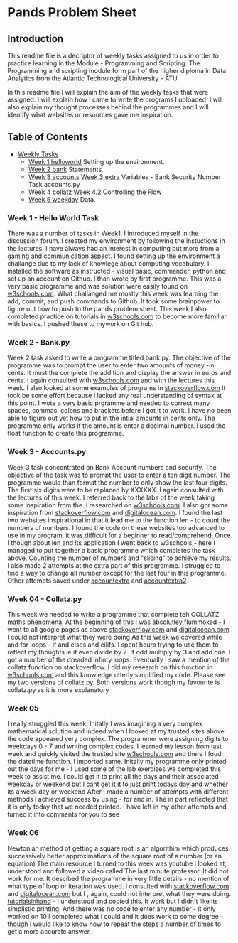 # **Pands Problem Sheet**

## **Introduction**

This readme file is a decriptor of weekly tasks assigned to us in order to practice learning in the Module - Programming and Scripting. The Programming and scripting module form part of the higher diploma in Data Analytics from the Atlantic Technological University - ATU.

In this readme file I will explain the aim of the weekly tasks that were assigned. I will explain how I came to write the programs I uploaded. I will also explain my thought processes behind the programmes and I will identify what websites or resources gave me inspiration.

## **Table of Contents** 
* [Weekly Tasks](#weekly-tasks)
    * [Week 1 helloworld](helloworld.py)
    Setting up the environment.
    * [Week 2 bank](bank.py)
    Statements. 
    * [Week 3 accounts](accounts.py)
      [Week 3 extra](accountsextra2.py)
    Variables - Bank Security Number Task accounts.py 
    * [Week 4 collatz](collatz.py)
      [Week 4.2](collatz2.py)
    Controlling the Flow   
    * [Week 5 weekday](Weekday.py)
    Data. 
    

### **Week 1** - Hello World Task

There was a number of tasks in Week1. I introduced myself in the discussion forum. I created my environment by following the instuctions in the lectures. I have always had an interest in computing but more from a gaming and communication aspect. I found setting up the environment a challange due to my lack of knowlege about computing vocabulary. I installed the software as instructed - visual basic, commander, python and set up an account on Github.
I than wrote by first programme. This was a very basic programme and was solution were easily found on [w3schools.com](https://w3schools.com).
What challanged me mostly this week was learning the add, commit, and push commands to Github. It took some brainpower to figure out how to push to the pands problem sheet.
This week I also completed practice on tutorials in [w3schools.com](https://w3schools.com) to become more familiar with basics. I pushed these to mywork on Git hub.

### Week 2 - Bank.py

Week 2 task asked to write a programme titled bank.py. The objective of the programme was to prompt the user to enter two amounts of money -in cents. It must the complete the addition and display the answer in euros and cents.
I again consulted with [w3schools.com](https://w3schools.com) and with the lectures this week. I also looked at some examples of programs in [stackoverflow.com](http://stackoverflow.com) 
It took be some effort because I lacked any real understanding of syntax at this point. I wote a very basic prgramme and needed to correct many spaces, commas, colons and brackets before I got it to work.
I have no been able to figure out yet how to put in the intial amounts in cents only. The programme only works if the amount is enter a decimal number.
I used the float function to create this programme.

### Week 3 - Accounts.py

Week 3 task concentrated on Bank Account numbers and security. The objective of the task was to prompt the user to enter a ten digit number. The programme would than format the number to only show the last four digits. The first six digits were to be replaced by XXXXXX.
I again consulted with the lectures of this week. I referred back to the labs of the week taking some inspiration from the. I researched on [w3schools.com](https://w3schools.com). I also gor some inspiration from [stackoverflow.com](http://stackoverflow.com) and [digitalocean.com](https://digitalocean.com). I found the last two websites inspirational in that it lead me to the function len - to count the numbers of numbers. I found the code on these websites too advanced to use in my program. it was difficult for a beginner to read/comprehend. Once I though about len and its application I went back to w3schools - here I managed to put together a basic programme which completes the task above. 
Counting the number of numbers and "slicing" to achieve my results.
I also made 2 attempts at the extra part of this programme. I struggled to find a way to change all number except for the last four in this programme. Other attempts saved under [accountextra](accountextra.py) and [accountextra2](accountsextra2.py)

### Week 04 - Collatz.py
This week we needed to write a programme that complete teh COLLATZ maths phenomena.
At the beginning of this I was absolutley flummoxed - I went to all google pages as above  [stackoverflow.com](http://stackoverflow.com) and [digitalocean.com](https://digitalocean.com) I could not interpret what they were doing 
 As this week we covered while and for loops - if and elses and eilifs. I spent hours trying to use them to reflect my thoughts ie if even divide by 2. If odd multiply by 3 and add one. 
I got a number of the dreaded infinty loops.
Eventually I saw a mention of the collatz function on stackoverflow.
I did my research on this function in [w3schools.com](https://w3schools.com) and this knowledge utterly simplified my code. Please see my two versions of collatz.py. Both versions work though my favourite is collatz.py as it is more explanatory

### Week 05 
I really struggled this week. Initally I was imagining a very complex mathematical solution and indeed when I looked at my trusted sites above the code appeared very complex. The programmer were assigning digits to weekdays 0 - 7 and writing complex codes.
I learned my lesson from last week and quickly visited the trusted site [w3schools.com](https://w3schools.com) and there I foud the datetime function. I imported same.
Initally my programme only printed out the days for me - I used some of the lab exercises we completed this week to assist me. I could get it to print all the days and their associated weekday or weekend but I cant get it it to just print todays day and whether its a week day or weekend
After I made a number of attempts with different methods I achieved success by using - for and in. The in part reflected that it is only today that we needed printed.
I have left in my other attempts and turned it into comments for you to see

### Week 06
Newtonian method of getting a square root is an algorithim which produces successively better approximations of the square root of a number (or an equation)
The main resource I turned to this week was youtube
I looked at, understood and followed a video called The last minute professor. It did not work for me. It descibed the programme in very little details - no mention of what type of loop or iteration was used.
I consulted with  [stackoverflow.com](http://stackoverflow.com) and [digitalocean.com](https://digitalocean.com) but I , again, could not interpret what they were doing. [tutorialsinhand](http:tutorialinhand.com) - I understood and copied this. It work but I didn't like its simplistic printing. And there was no code to enter any number - it only worked on 10
I completed what I could and it does work to some degree - though I would like to know how to repeat the steps a number of times to get a more accurate answer.

